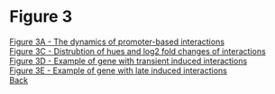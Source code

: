 # Figure 3

[Figure 3A - The dynamics of promoter-based interactions](../Scripts/Fig3A_Number_Dynamic_Interactions.md)<br>
[Figure 3C - Distrubtion of hues and log2 fold changes of interactions](../Scripts/Fig3C_Interaction_Hues.md)<br>
[Figure 3D - Example of gene with transient induced interactions](../Scripts/Fig3D_Example_Id2.md)<br>
[Figure 3E - Example of gene with late induced interactions](../Scripts/Fig3E_Example_Fabp4.md)<br>
[Back](../README.md)